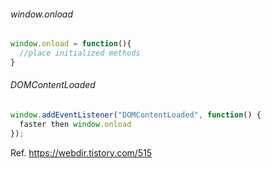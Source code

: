 ###### window.onload
```js
window.onload = function(){
  //place initialized methods
}
```
  
###### DOMContentLoaded
```js
window.addEventListener("DOMContentLoaded", function() {
  faster then window.onload 
});
```
  
Ref. https://webdir.tistory.com/515
